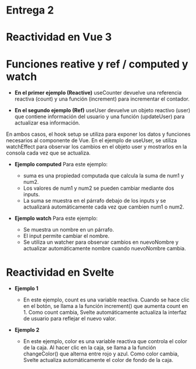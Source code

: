 # Entrega 2 

# Reactividad en Vue 3

   # Funciones reative y ref / computed y watch 

- **En el primer ejemplo (Reactive)**
 useCounter devuelve una referencia reactiva (count) y una función (increment) para incrementar el contador.

- **En el segundo ejemplo (Ref)**
 useUser devuelve un objeto reactivo (user) que contiene información del usuario y una función (updateUser) para actualizar esa información.

En ambos casos, el hook setup se utiliza para exponer los datos y funciones necesarios al componente de Vue.
En el ejemplo de useUser, se utiliza watchEffect para observar los cambios en el objeto user y mostrarlos en la consola cada vez que se actualiza.

- **Ejemplo computed**
Para este ejemplo: 
  - suma es una propiedad computada que calcula la suma de num1 y num2.
  - Los valores de num1 y num2 se pueden cambiar mediante dos inputs.
  - La suma se muestra en el párrafo debajo de los inputs y se actualizará automáticamente cada vez que cambien num1 o num2.

- **Ejemplo watch**
Para este ejemplo: 
  - Se muestra un nombre en un párrafo.
  - El input permite cambiar el nombre.
  - Se utiliza un watcher para observar cambios en nuevoNombre y actualizar automáticamente nombre cuando nuevoNombre cambia.

# Reactividad en Svelte

- **Ejemplo 1**
     - En este ejemplo, count es una variable reactiva. Cuando se hace clic en el botón, se llama a la función increment() que aumenta count en 1. Como count cambia, Svelte automáticamente actualiza la interfaz de usuario para reflejar el nuevo valor.

- **Ejemplo 2**
     - En este ejemplo, color es una variable reactiva que controla el color de la caja. Al hacer clic en la caja, se llama a la función changeColor() que alterna entre rojo y azul. Como color cambia, Svelte actualiza automáticamente el color de fondo de la caja.
